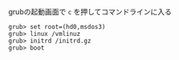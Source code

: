 grubの起動画面で `c` を押してコマンドラインに入る
```
grub> set root=(hd0,msdos3)
grub> linux /vmlinuz
grub> initrd /initrd.gz
grub> boot
```
